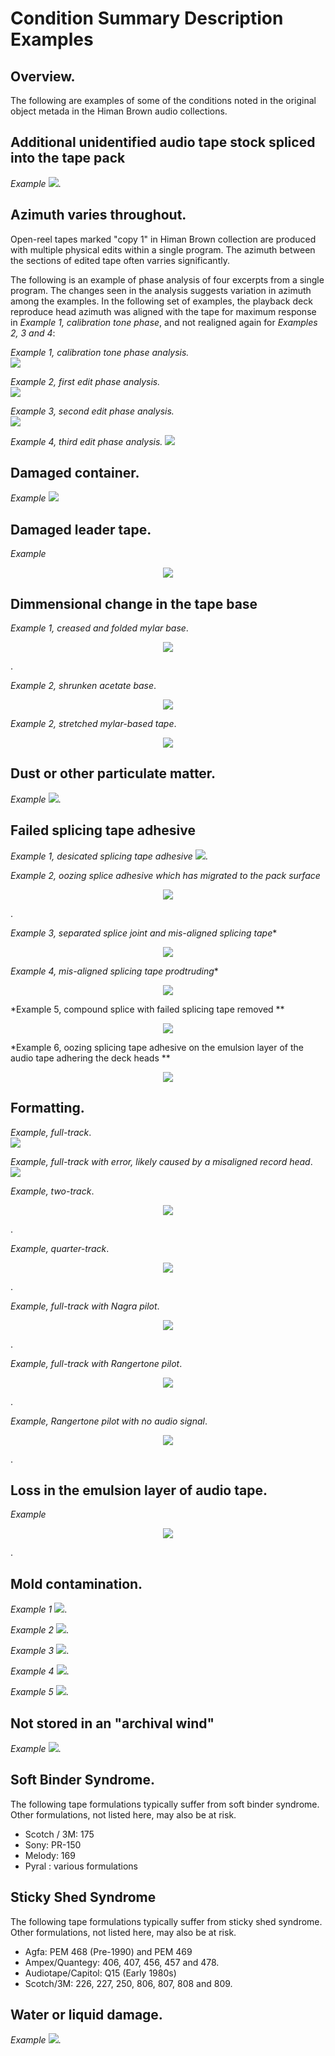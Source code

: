 # Condition Summary Description Examples 

 
## Overview. 
The following are examples of some of the conditions noted in the original object metada in the Himan Brown audio collections.  


## Additional unidentified audio tape stock spliced into the tape pack  
*Example* 
![](multiStock_1.jpg).
  
## Azimuth varies throughout.  
  
  Open-reel tapes marked "copy 1" in  Himan Brown collection are produced with multiple physical edits within a single program. The azimuth between the sections of edited tape often varries significantly.
  
  The following is an example of phase analysis of four excerpts from a single program.  The changes  seen in the analysis suggests variation in azimuth among the examples. In the following set of examples, the playback deck reproduce head azimuth was aligned with the tape for maximum response in *Example 1, calibration tone phase*, and not realigned again for *Examples 2, 3 and 4*: 
  
*Example 1, calibration tone phase analysis.*  
![](phase_calib.jpg)  

*Example 2, first edit phase analysis.*  
![](phase_edit1.jpg)  

*Example 3, second edit phase analysis.*   
![](phase_edit2.jpg)  

*Example 4, third edit phase analysis.* 
![](phase_edit3.jpg)   
   
 ## Damaged container.   
*Example* 
![](failedContainer_1.jpg)
    
## Damaged leader tape.  
*Example* 
<p align="center"><img src="damagedLeader_1.jpg" /></p>

## Dimmensional change in the tape base   
*Example 1, creased and folded mylar base*.  

<p align="center"><img src="shunken_2.jpg" /></p>. 

*Example 2, shrunken acetate base*.
<p align="center"><img src="shrunken_1.jpg" /></p>   

*Example 2, stretched mylar-based tape*.
<p align="center"><img src="Stretched_tape.jpg" /></p>   

## Dust or other particulate matter.   
*Example* 
![](particulate_1.jpg). 
## Failed splicing tape adhesive  

*Example 1, desicated splicing tape adhesive* 
![](splice_1a.jpg). 

*Example 2, oozing splice adhesive which has migrated to the pack surface*  
<p align="center"><img src="splice_2.jpg" /></p>. 
  
*Example 3, separated splice joint and mis-aligned splicing tape**  
<p align="center"><img src="separated and misaligned.jpg" /></p>  

*Example 4, mis-aligned splicing tape prodtruding**  
<p align="center"><img src="splice_5.jpg" /></p> 

*Example 5, compound splice with failed splicing tape removed **  
<p align="center"><img src="splice_compound.jpg" /></p>

*Example 6, oozing splicing tape adhesive on the emulsion layer of the audio tape adhering the deck heads **  
<p align="center"><img src="splice_compound.jpg" /></p>
    
## Formatting. 

*Example, full-track*.  
![](format_full_edit.jpg)

*Example, full-track with error, likely caused by a misaligned record head*.  
![](zenith-a.jpg)
  
*Example, two-track*.  
<p align="center"><img src="format_two_edit.jpg" /></p>.  

*Example, quarter-track*.  
<p align="center"><img src="Quarter_track.jpg" /></p>. 

*Example, full-track with Nagra pilot*.
<p align="center"><img src="FullTrack_with_Nagra_pilot_tone.jpg" /></p>.

*Example, full-track with Rangertone pilot*.
<p align="center"><img src="Fulltrack_with_rangertone_pilot.jpg" /></p>.

*Example, Rangertone pilot with no audio signal*.
<p align="center"><img src="Rangertone_no_audio.jpg" /></p>.



## Loss in the emulsion layer of audio tape.  
*Example* 
<p align="center"><img src="emulsion_2.jpg" /></p>. 

## Mold contamination.  

*Example 1* 
![](mold_on_pack.jpg).

*Example 2* 
![](box_mold.jpg).

*Example 3* 
![](mold_1.jpg).   

*Example 4* 
![](mold_2.JPG).   

*Example 5* 
![](mold_3.JPG).   


## Not stored in an "archival wind"  

*Example* 
![](wind_2.jpg).

## Soft Binder Syndrome. 

The following tape formulations typically suffer from soft binder syndrome. Other formulations, not listed here, may also be at risk.

 * Scotch / 3M: 175   
 * Sony: PR-150   
 * Melody: 169   
 * Pyral : various formulations   

## Sticky Shed Syndrome
  
  
The following tape formulations typically suffer from sticky shed syndrome.  Other formulations, not listed here, may also be at risk.


 * Agfa: PEM 468 \(Pre-1990\) and PEM 469      
 * Ampex/Quantegy:  406, 407, 456, 457 and 478.    
 * Audiotape/Capitol: Q15 \(Early 1980s\)  
 * Scotch/3M: 226, 227, 250, 806, 807, 808 and 809.  
  
## Water or liquid damage. 
*Example* 
![](waterdamage_1.jpg). 

